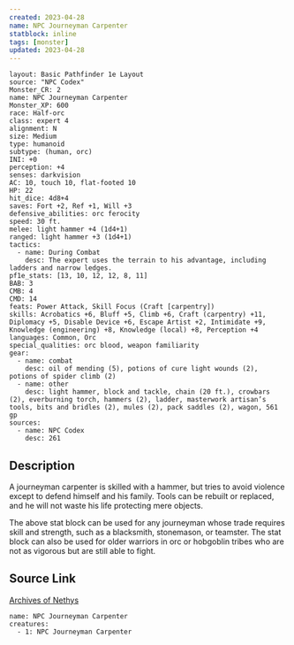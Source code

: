 ```yaml
---
created: 2023-04-28
name: NPC Journeyman Carpenter
statblock: inline
tags: [monster]
updated: 2023-04-28
---
```

```statblock
layout: Basic Pathfinder 1e Layout
source: "NPC Codex"
Monster_CR: 2
name: NPC Journeyman Carpenter
Monster_XP: 600
race: Half-orc
class: expert 4
alignment: N
size: Medium
type: humanoid
subtype: (human, orc)
INI: +0
perception: +4
senses: darkvision
AC: 10, touch 10, flat-footed 10
HP: 22
hit_dice: 4d8+4
saves: Fort +2, Ref +1, Will +3
defensive_abilities: orc ferocity
speed: 30 ft.
melee: light hammer +4 (1d4+1)
ranged: light hammer +3 (1d4+1)
tactics:
  - name: During Combat
    desc: The expert uses the terrain to his advantage, including ladders and narrow ledges.
pf1e_stats: [13, 10, 12, 12, 8, 11]
BAB: 3
CMB: 4
CMD: 14
feats: Power Attack, Skill Focus (Craft [carpentry])
skills: Acrobatics +6, Bluff +5, Climb +6, Craft (carpentry) +11, Diplomacy +5, Disable Device +6, Escape Artist +2, Intimidate +9, Knowledge (engineering) +8, Knowledge (local) +8, Perception +4
languages: Common, Orc
special_qualities: orc blood, weapon familiarity
gear:
  - name: combat
    desc: oil of mending (5), potions of cure light wounds (2), potions of spider climb (2)
  - name: other
    desc: light hammer, block and tackle, chain (20 ft.), crowbars (2), everburning torch, hammers (2), ladder, masterwork artisan’s tools, bits and bridles (2), mules (2), pack saddles (2), wagon, 561 gp
sources:
  - name: NPC Codex
    desc: 261
```
## Description
A journeyman carpenter is skilled with a hammer, but tries to avoid violence except to defend himself and his family. Tools can be rebuilt or replaced, and he will not waste his life protecting mere objects.

The above stat block can be used for any journeyman whose trade requires skill and strength, such as a blacksmith, stonemason, or teamster. The stat block can also be used for older warriors in orc or hobgoblin tribes who are not as vigorous but are still able to fight.
## Source Link
[Archives of Nethys](https://aonprd.com/NPCDisplay.aspx?ItemName=Journeyman%20Carpenter)
```encounter-table
name: NPC Journeyman Carpenter
creatures:
  - 1: NPC Journeyman Carpenter
```
